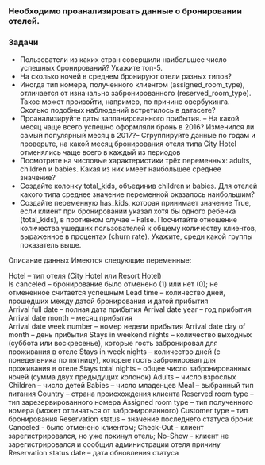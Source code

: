 ### Необходимо проанализировать данные о бронировании отелей.
 

### Задачи

- Пользователи из каких стран совершили наибольшее число успешных бронирований? Укажите топ-5.
- На сколько ночей в среднем бронируют отели разных типов?
- Иногда тип номера, полученного клиентом (assigned_room_type), отличается от изначально забронированного (reserved_room_type). Такое может произойти, например, по причине овербукинга. Сколько подобных наблюдений встретилось в датасете?
- Проанализируйте даты запланированного прибытия. – На какой месяц чаще всего успешно оформляли бронь в 2016? Изменился ли самый популярный месяц в 2017?– Сгруппируйте данные по годам и проверьте, на какой месяц бронирования отеля типа City Hotel отменялись чаще всего в каждый из периодов
- Посмотрите на числовые характеристики трёх переменных: adults, children и babies. Какая из них имеет наибольшее среднее значение?
- Создайте колонку total_kids, объединив children и babies. Для отелей какого типа среднее значение переменной оказалось наибольшим?
- Создайте переменную has_kids, которая принимает значение True, если клиент при бронировании указал хотя бы одного ребенка (total_kids), в противном случае – False. Посчитайте отношение количества ушедших пользователей к общему количеству клиентов, выраженное в процентах (churn rate). Укажите, среди какой группы показатель выше.
 

Описание данных
Имеются следующие переменные:

Hotel – тип отеля (City Hotel или Resort Hotel)  
Is canceled – бронирование было отменено (1) или нет (0); не отмененное считается успешным
Lead time – количество дней, прошедших между датой бронирования и датой прибытия  
Arrival full date – полная дата прибытия
Arrival date year – год прибытия  
Arrival date month – месяц прибытия  
Arrival date week number – номер недели прибытия
Arrival date day of month – день прибытия
Stays in weekend nights – количество выходных (суббота или воскресенье), которые гость забронировал для проживания в отеле
Stays in week nights – количество дней (с понедельника по пятницу), которые гость забронировал для проживания в отеле
Stays total nights – общее число забронированных ночей (сумма двух предыдущих колонок)
Adults – число взрослых
Children – число детей
Babies – число младенцев 
Meal – выбранный тип питания
Country – страна происхождения клиента
Reserved room type – тип зарезервированного номера
Assigned room type – тип полученного номера (может отличаться от забронированного)
Customer type – тип бронирования
Reservation status – значение последнего статуса брони: Canceled - было отменено клиентом; Check-Out - клиент зарегистрировался, но уже покинул отель; No-Show - клиент не зарегистрировался и сообщил администрации отеля причину
Reservation status date – дата обновления статуса